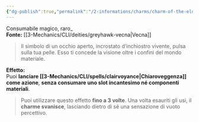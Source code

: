 ```yaml
---
{"dg-publish":true,"permalink":"/2-informations/charms/charm-of-the-eldritch-eye/","noteIcon":""}
---
```


Consumabile magico, raro_  
**Fonte:** [[3-Mechanics/CLI/deities/greyhawk-vecna\|Vecna]]

> Il simbolo di un occhio aperto, incrostato d’inchiostro vivente, pulsa sulla tua pelle. Esso ti concede la visione oltre i confini del mondo materiale.

**Effetto:**  
Puoi **lanciare [[3-Mechanics/CLI/spells/clairvoyance\|Chiaroveggenza]] come azione**, **senza consumare uno slot incantesimo né componenti materiali**.

> Puoi utilizzare questo effetto **fino a 3 volte**. Una volta esauriti gli usi, il **charme svanisce**, lasciando dietro di sé una sensazione di vuoto percettivo.